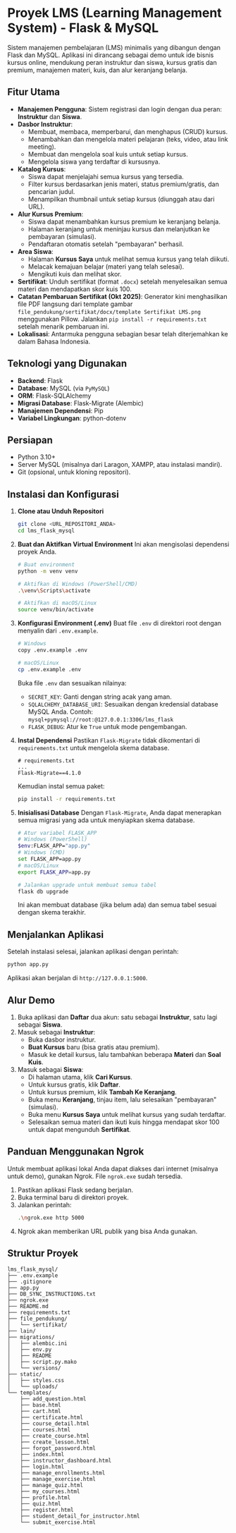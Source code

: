 # Proyek LMS (Learning Management System) - Flask & MySQL

Sistem manajemen pembelajaran (LMS) minimalis yang dibangun dengan Flask dan MySQL. Aplikasi ini dirancang sebagai demo untuk ide bisnis kursus online, mendukung peran instruktur dan siswa, kursus gratis dan premium, manajemen materi, kuis, dan alur keranjang belanja.

## Fitur Utama

- **Manajemen Pengguna**: Sistem registrasi dan login dengan dua peran: **Instruktur** dan **Siswa**.
- **Dasbor Instruktur**:
    - Membuat, membaca, memperbarui, dan menghapus (CRUD) kursus.
    - Menambahkan dan mengelola materi pelajaran (teks, video, atau link meeting).
    - Membuat dan mengelola soal kuis untuk setiap kursus.
    - Mengelola siswa yang terdaftar di kursusnya.
- **Katalog Kursus**:
    - Siswa dapat menjelajahi semua kursus yang tersedia.
    - Filter kursus berdasarkan jenis materi, status premium/gratis, dan pencarian judul.
    - Menampilkan thumbnail untuk setiap kursus (diunggah atau dari URL).
- **Alur Kursus Premium**:
    - Siswa dapat menambahkan kursus premium ke keranjang belanja.
    - Halaman keranjang untuk meninjau kursus dan melanjutkan ke pembayaran (simulasi).
    - Pendaftaran otomatis setelah "pembayaran" berhasil.
- **Area Siswa**:
    - Halaman **Kursus Saya** untuk melihat semua kursus yang telah diikuti.
    - Melacak kemajuan belajar (materi yang telah selesai).
    - Mengikuti kuis dan melihat skor.
- **Sertifikat**: Unduh sertifikat (format `.docx`) setelah menyelesaikan semua materi dan mendapatkan skor kuis 100.
- **Catatan Pembaruan Sertifikat (Okt 2025)**: Generator kini menghasilkan file PDF langsung dari template gambar `file_pendukung/sertifikat/docx/template Sertifikat LMS.png` menggunakan Pillow. Jalankan `pip install -r requirements.txt` setelah menarik pembaruan ini.
- **Lokalisasi**: Antarmuka pengguna sebagian besar telah diterjemahkan ke dalam Bahasa Indonesia.

## Teknologi yang Digunakan

- **Backend**: Flask
- **Database**: MySQL (via `PyMySQL`)
- **ORM**: Flask-SQLAlchemy
- **Migrasi Database**: Flask-Migrate (Alembic)
- **Manajemen Dependensi**: Pip
- **Variabel Lingkungan**: python-dotenv

## Persiapan

- Python 3.10+
- Server MySQL (misalnya dari Laragon, XAMPP, atau instalasi mandiri).
- Git (opsional, untuk kloning repositori).

## Instalasi dan Konfigurasi

1.  **Clone atau Unduh Repositori**
    ```bash
    git clone <URL_REPOSITORI_ANDA>
    cd lms_flask_mysql
    ```

2.  **Buat dan Aktifkan Virtual Environment**
    Ini akan mengisolasi dependensi proyek Anda.
    ```bash
    # Buat environment
    python -m venv venv

    # Aktifkan di Windows (PowerShell/CMD)
    .\venv\Scripts\activate

    # Aktifkan di macOS/Linux
    source venv/bin/activate
    ```

3.  **Konfigurasi Environment (.env)**
    Buat file `.env` di direktori root dengan menyalin dari `.env.example`.
    ```bash
    # Windows
    copy .env.example .env

    # macOS/Linux
    cp .env.example .env
    ```
    Buka file `.env` dan sesuaikan nilainya:
    - `SECRET_KEY`: Ganti dengan string acak yang aman.
    - `SQLALCHEMY_DATABASE_URI`: Sesuaikan dengan kredensial database MySQL Anda. Contoh: `mysql+pymysql://root:@127.0.0.1:3306/lms_flask`
    - `FLASK_DEBUG`: Atur ke `True` untuk mode pengembangan.

4.  **Instal Dependensi**
    Pastikan `Flask-Migrate` tidak dikomentari di `requirements.txt` untuk mengelola skema database.
    ```
    # requirements.txt
    ...
    Flask-Migrate==4.1.0
    ```
    Kemudian instal semua paket:
    ```bash
    pip install -r requirements.txt
    ```

5.  **Inisialisasi Database**
    Dengan `Flask-Migrate`, Anda dapat menerapkan semua migrasi yang ada untuk menyiapkan skema database.
    ```bash
    # Atur variabel FLASK_APP
    # Windows (PowerShell)
    $env:FLASK_APP="app.py"
    # Windows (CMD)
    set FLASK_APP=app.py
    # macOS/Linux
    export FLASK_APP=app.py

    # Jalankan upgrade untuk membuat semua tabel
    flask db upgrade
    ```
    Ini akan membuat database (jika belum ada) dan semua tabel sesuai dengan skema terakhir.

## Menjalankan Aplikasi

Setelah instalasi selesai, jalankan aplikasi dengan perintah:
```bash
python app.py
```
Aplikasi akan berjalan di `http://127.0.0.1:5000`.

## Alur Demo

1.  Buka aplikasi dan **Daftar** dua akun: satu sebagai **Instruktur**, satu lagi sebagai **Siswa**.
2.  Masuk sebagai **Instruktur**:
    - Buka dasbor instruktur.
    - **Buat Kursus** baru (bisa gratis atau premium).
    - Masuk ke detail kursus, lalu tambahkan beberapa **Materi** dan **Soal Kuis**.
3.  Masuk sebagai **Siswa**:
    - Di halaman utama, klik **Cari Kursus**.
    - Untuk kursus gratis, klik **Daftar**.
    - Untuk kursus premium, klik **Tambah Ke Keranjang**.
    - Buka menu **Keranjang**, tinjau item, lalu selesaikan "pembayaran" (simulasi).
    - Buka menu **Kursus Saya** untuk melihat kursus yang sudah terdaftar.
    - Selesaikan semua materi dan ikuti kuis hingga mendapat skor 100 untuk dapat mengunduh **Sertifikat**.

## Panduan Menggunakan Ngrok

Untuk membuat aplikasi lokal Anda dapat diakses dari internet (misalnya untuk demo), gunakan Ngrok. File `ngrok.exe` sudah tersedia.

1.  Pastikan aplikasi Flask sedang berjalan.
2.  Buka terminal baru di direktori proyek.
3.  Jalankan perintah:
    ```bash
    .\ngrok.exe http 5000
    ```
4.  Ngrok akan memberikan URL publik yang bisa Anda gunakan.

## Struktur Proyek

```
lms_flask_mysql/
├── .env.example
├── .gitignore
├── app.py
├── DB_SYNC_INSTRUCTIONS.txt
├── ngrok.exe
├── README.md
├── requirements.txt
├── file_pendukung/
│   └── sertifikat/
├── lain/
├── migrations/
│   ├── alembic.ini
│   ├── env.py
│   ├── README
│   ├── script.py.mako
│   └── versions/
├── static/
│   ├── styles.css
│   └── uploads/
└── templates/
    ├── add_question.html
    ├── base.html
    ├── cart.html
    ├── certificate.html
    ├── course_detail.html
    ├── courses.html
    ├── create_course.html
    ├── create_lesson.html
    ├── forgot_password.html
    ├── index.html
    ├── instructor_dashboard.html
    ├── login.html
    ├── manage_enrollments.html
    ├── manage_exercise.html
    ├── manage_quiz.html
    ├── my_courses.html
    ├── profile.html
    ├── quiz.html
    ├── register.html
    ├── student_detail_for_instructor.html
    └── submit_exercise.html
```
